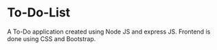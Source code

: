 # To-Do-List

A To-Do application created using Node JS and express JS. Frontend is done using CSS and Bootstrap.
